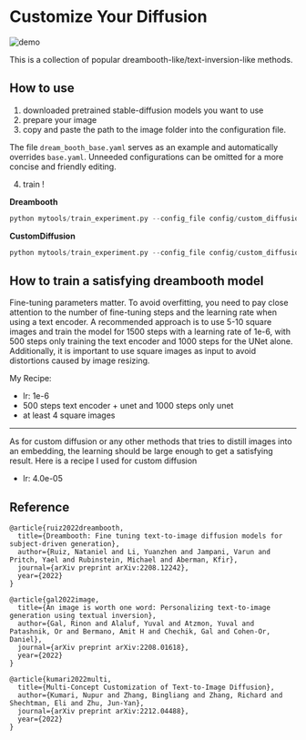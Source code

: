 # Customize Your Diffusion
![demo](gallery/demo.png)

This is a collection of popular dreambooth-like/text-inversion-like methods. 

## How to use
1. downloaded pretrained stable-diffusion models you want to use
2. prepare your image
3. copy and paste the path to the image folder into the configuration file. 

The file `dream_booth_base.yaml` serves as an example and automatically overrides `base.yaml`. Unneeded configurations can be omitted for a more concise and friendly editing.

4. train !

**Dreambooth**
```python
python mytools/train_experiment.py --config_file config/custom_diffusion/dream_booth_base.yaml
```
**CustomDiffusion**
```python
python mytools/train_experiment.py --config_file config/custom_diffusion/custom_diffusion_base.yaml
```
## How to train a satisfying dreambooth model
Fine-tuning parameters matter. To avoid overfitting, you need to pay close attention to the number of fine-tuning steps and the learning rate when using a text encoder. A recommended approach is to use 5-10 square images and train the model for 1500 steps with a learning rate of 1e-6, with 500 steps only training the text encoder and 1000 steps for the UNet alone. Additionally, it is important to use square images as input to avoid distortions caused by image resizing.

My Recipe:

- lr: 1e-6
- 500 steps text encoder + unet and 1000 steps only unet
- at least 4 square images

<hr/>

As for custom diffusion or any other methods that tries to distill images into an embedding, the learning should be large enough to get a satisfying result. Here is a recipe I used for custom diffusion

- lr: 4.0e-05 


## Reference
    @article{ruiz2022dreambooth,
      title={Dreambooth: Fine tuning text-to-image diffusion models for subject-driven generation},
      author={Ruiz, Nataniel and Li, Yuanzhen and Jampani, Varun and Pritch, Yael and Rubinstein, Michael and Aberman, Kfir},
      journal={arXiv preprint arXiv:2208.12242},
      year={2022}
    }

    @article{gal2022image,
      title={An image is worth one word: Personalizing text-to-image generation using textual inversion},
      author={Gal, Rinon and Alaluf, Yuval and Atzmon, Yuval and Patashnik, Or and Bermano, Amit H and Chechik, Gal and Cohen-Or, Daniel},
      journal={arXiv preprint arXiv:2208.01618},
      year={2022}
    }

    @article{kumari2022multi,
      title={Multi-Concept Customization of Text-to-Image Diffusion},
      author={Kumari, Nupur and Zhang, Bingliang and Zhang, Richard and Shechtman, Eli and Zhu, Jun-Yan},
      journal={arXiv preprint arXiv:2212.04488},
      year={2022}
    }